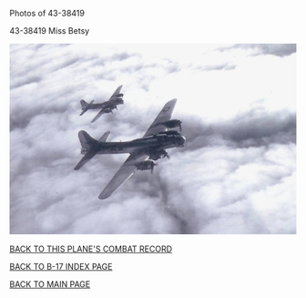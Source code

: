 
Photos of 43-38419






 




43-38419 Miss Betsy  
  

![](43-38419a.jpg)  
  

[BACK TO THIS PLANE'S COMBAT RECORD](ValorToVictory/b17s/43-38419.md)  

[BACK TO B-17 INDEX PAGE](ValorToVictory/000b17s.md)  

[BACK TO MAIN PAGE](ValorToVictory/index.html)


